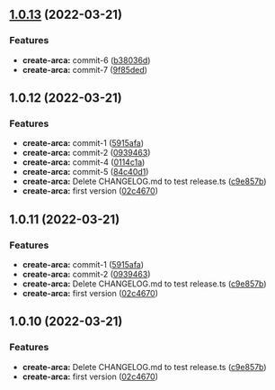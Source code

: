 ## [1.0.13](https://github.com/Spencer17x/arca/compare/create-arca@1.0.12...create-arca@1.0.13) (2022-03-21)


### Features

* **create-arca:** commit-6 ([b38036d](https://github.com/Spencer17x/arca/commit/b38036d5397bb0eaed145842ffe9ad68d402491c))
* **create-arca:** commit-7 ([9f85ded](https://github.com/Spencer17x/arca/commit/9f85deded29f5224a112540141baf4c8e6715fb3))



## 1.0.12 (2022-03-21)


### Features

* **create-arca:** commit-1 ([5915afa](https://github.com/Spencer17x/arca/commit/5915afa488cd6566395122c9f7388f3aa4f4b386))
* **create-arca:** commit-2 ([0939463](https://github.com/Spencer17x/arca/commit/0939463db72279abcaca2352f6011f2a79a6ee91))
* **create-arca:** commit-4 ([0114c1a](https://github.com/Spencer17x/arca/commit/0114c1af982c7cc373436a6010e277fba1fd8975))
* **create-arca:** commit-5 ([84c40d1](https://github.com/Spencer17x/arca/commit/84c40d1952dfbe4b02f66fa043d70ae71e9236ea))
* **create-arca:** Delete CHANGELOG.md to test release.ts ([c9e857b](https://github.com/Spencer17x/arca/commit/c9e857b6e3c075aa6c2d4cc8bbdec4dafb213c3d))
* **create-arca:** first version ([02c4670](https://github.com/Spencer17x/arca/commit/02c4670cd153d6d9d84055855ebb77003156c087))



## 1.0.11 (2022-03-21)


### Features

* **create-arca:** commit-1 ([5915afa](https://github.com/Spencer17x/arca/commit/5915afa488cd6566395122c9f7388f3aa4f4b386))
* **create-arca:** commit-2 ([0939463](https://github.com/Spencer17x/arca/commit/0939463db72279abcaca2352f6011f2a79a6ee91))
* **create-arca:** Delete CHANGELOG.md to test release.ts ([c9e857b](https://github.com/Spencer17x/arca/commit/c9e857b6e3c075aa6c2d4cc8bbdec4dafb213c3d))
* **create-arca:** first version ([02c4670](https://github.com/Spencer17x/arca/commit/02c4670cd153d6d9d84055855ebb77003156c087))



## 1.0.10 (2022-03-21)


### Features

* **create-arca:** Delete CHANGELOG.md to test release.ts ([c9e857b](https://github.com/Spencer17x/arca/commit/c9e857b6e3c075aa6c2d4cc8bbdec4dafb213c3d))
* **create-arca:** first version ([02c4670](https://github.com/Spencer17x/arca/commit/02c4670cd153d6d9d84055855ebb77003156c087))



